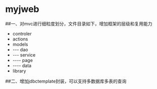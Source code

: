 # myjweb
##一、对mvc进行细粒度划分，文件目录如下，增加框架的层级和复用能力
- controler
- actions
- models
- --- dao
- --- service
- ----   page
- ----   data
- library

##二、增加jdbctemplate封装，可以支持多数据库多表的查询
